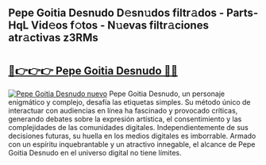 ## Pepe Goitia Desnudo D𝚎sn𝚞dos filtr𝚊dos - Parts-HqL Vid𝚎os f𝚘tos - N𝚞evas filtr𝚊ciones atr𝚊ctivas z3RMs

# <h2><a href="http://mbbu5m.tromn.icu/?c=Pepe+Goitia+Desnudo">🔗👉👉👉 Pepe Goitia Desnudo 🔗🔗</a></h2>

[![Pepe Goitia Desnudo nuevo](https://i.imgur.com/pEAQMta.gif)](http://mbbu5m.tromn.icu/?c=Pepe+Goitia+Desnudo)
Pepe Goitia Desnudo, un personaje enigmático y complejo, desafía las etiquetas simples. Su método único de interactuar con audiencias en línea ha fascinado y provocado críticas, generando debates sobre la expresión artística, el consentimiento y las complejidades de las comunidades digitales. Independientemente de sus decisiones futuras, su huella en los medios digitales es imborrable. Armado con un espíritu inquebrantable y un atractivo innegable, el alcance de Pepe Goitia Desnudo en el universo digital no tiene límites.
